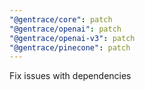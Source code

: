 ```yaml
---
"@gentrace/core": patch
"@gentrace/openai": patch
"@gentrace/openai-v3": patch
"@gentrace/pinecone": patch
---
```


Fix issues with dependencies
